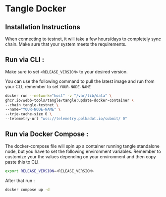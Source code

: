# Tangle Docker

## Installation Instructions

When connecting to testnet, it will take a few hours/days to completely sync chain. Make sure that your system meets the requirements.

## Run via CLI :

Make sure to set `<RELEASE_VERSION>` to your desired version.

You can use the following command to pull the latest image and run from your CLI, remember to set `YOUR-NODE-NAME`

```bash
docker run --network="host" -v "/var/lib/data" \
ghcr.io/webb-tools/tangle/tangle:update-docker-container \
--chain tangle-testnet \
--name="YOUR-NODE-NAME" \
--trie-cache-size 0 \
--telemetry-url "wss://telemetry.polkadot.io/submit/ 0"
```

## Run via Docker Compose :

The docker-compose file will spin up a container running tangle standalone node, but you have to set the following environment variables.
Remember to customize your the values depending on your environment and then copy paste this to CLI.

```bash
export RELEASE_VERSION=<RELEASE_VERSION>
```

After that run :

```bash
docker compose up -d
```